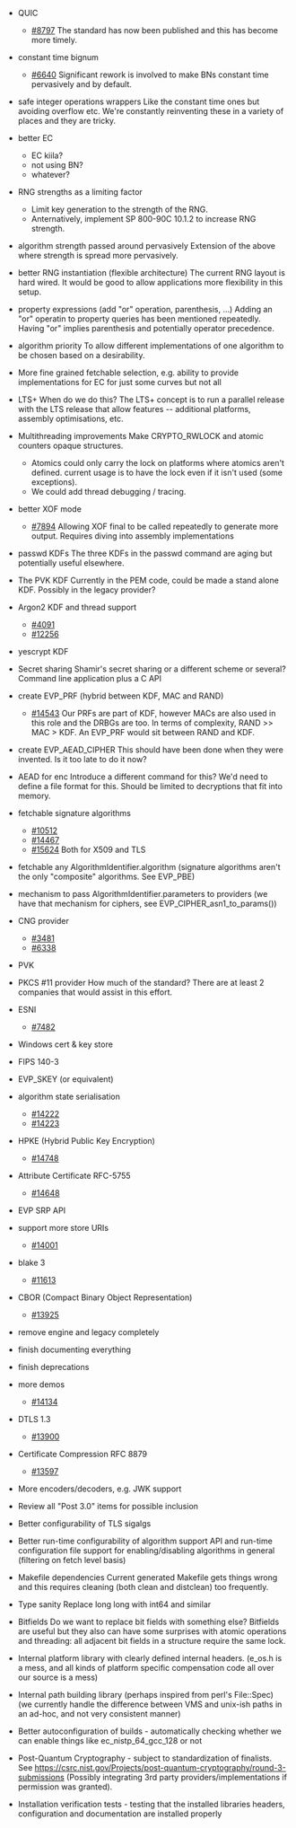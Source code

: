 - QUIC
  - [#8797](https://github.com/openssl/openssl/issues/8797)
  The standard has now been published and this has become more timely.

- constant time bignum
  - [#6640](https://github.com/openssl/openssl/issues/6640)
  Significant rework is involved to make BNs constant time pervasively and
  by default.

- safe integer operations wrappers
  Like the constant time ones but avoiding overflow etc.
  We're constantly reinventing these in a variety of places and they are tricky.

- better EC
  - EC kiila?
  - not using BN?
  - whatever?

- RNG strengths as a limiting factor
  - Limit key generation to the strength of the RNG.
  - Anternatively, implement SP 800-90C 10.1.2 to increase RNG strength.

- algorithm strength passed around pervasively
  Extension of the above where strength is spread more pervasively.

- better RNG instantiation (flexible architecture)
  The current RNG layout is hard wired.  It would be good to allow applications
  more flexibility in this setup.

- property expressions (add "or" operation, parenthesis, ...)
  Adding an "or" operatin to property queries has been mentioned repeatedly.
  Having "or" implies parenthesis and potentially operator precedence.

- algorithm priority
  To allow different implementations of one algorithm to be chosen based on
  a desirability.

- More fine grained fetchable selection, e.g. ability to provide implementations
  for EC for just some curves but not all

- LTS+
  When do we do this?
  The LTS+ concept is to run a parallel release with the LTS release that allow
  features -- additional platforms, assembly optimisations, etc.

- Multithreading improvements
  Make CRYPTO_RWLOCK and atomic counters opaque structures.
  - Atomics could only carry the lock on platforms where atomics aren't defined.
    current usage is to have the lock even if it isn't used (some exceptions).
  - We could add thread debugging / tracing.

- better XOF mode
  - [#7894](https://github.com/openssl/openssl/issues/7894)
  Allowing XOF final to be called repeatedly to generate more output.
  Requires diving into assembly implementations

- passwd KDFs
  The three KDFs in the passwd command are aging but potentially useful
  elsewhere.

- The PVK KDF
  Currently in the PEM code, could be made a stand alone KDF.
  Possibly in the legacy provider?

- Argon2 KDF and thread support
  - [#4091](https://github.com/openssl/openssl/issues/4091)
  - [#12256](https://github.com/openssl/openssl/issues/12256)

- yescrypt KDF

- Secret sharing
  Shamir's secret sharing or a different scheme or several?
  Command line application plus a C API

- create EVP_PRF (hybrid between KDF, MAC and RAND)
  - [#14543](https://github.com/openssl/openssl/issues/14543)
  Our PRFs are part of KDF, however MACs are also used in this role and the
  DRBGs are too.  In terms of complexity, RAND >> MAC > KDF.  An EVP_PRF would
  sit between RAND and KDF.

- create EVP_AEAD_CIPHER
  This should have been done when they were invented.  Is it too late to do
  it now?

- AEAD for enc
  Introduce a different command for this?
  We'd need to define a file format for this.
  Should be limited to decryptions that fit into memory.

- fetchable signature algorithms
  - [#10512](https://github.com/openssl/openssl/issues/10512)
  - [#14467](https://github.com/openssl/openssl/issues/14467)
  - [#15624](https://github.com/openssl/openssl/issues/15624)
  Both for X509 and TLS

- fetchable any AlgorithmIdentifier.algorithm
  (signature algorithms aren't the only "composite" algorithms.  See EVP_PBE)

- mechanism to pass AlgorithmIdentifier.parameters to providers
  (we have that mechanism for ciphers, see EVP_CIPHER_asn1_to_params())

- CNG provider
  - [#3481](https://github.com/openssl/openssl/issues/3481)
  - [#6338](https://github.com/openssl/openssl/issues/6338)

- PVK

- PKCS #11 provider
  How much of the standard?
  There are at least 2 companies that would assist in this effort.

- ESNI
  - [#7482](https://github.com/openssl/openssl/issues/7482)

- Windows cert & key store

- FIPS 140-3

- EVP_SKEY (or equivalent)

- algorithm state serialisation
  - [#14222](https://github.com/openssl/openssl/issues/14222)
  - [#14223](https://github.com/openssl/openssl/issues/14223)

- HPKE (Hybrid Public Key Encryption)
  - [#14748](https://github.com/openssl/openssl/issues/14748)

- Attribute Certificate RFC-5755
  - [#14648](https://github.com/openssl/openssl/issues/14648)

- EVP SRP API

- support more store URIs
  - [#14001](https://github.com/openssl/openssl/issues/14001)

- blake 3
  - [#11613](https://github.com/openssl/openssl/issues/11613)

- CBOR (Compact Binary Object Representation)
  - [#13925](https://github.com/openssl/openssl/issues/13925)

- remove engine and legacy completely

- finish documenting everything

- finish deprecations

- more demos
  - [#14134](https://github.com/openssl/openssl/issues/14134)

- DTLS 1.3
  - [#13900](https://github.com/openssl/openssl/issues/13900)

- Certificate Compression RFC 8879
  - [#13597](https://github.com/openssl/openssl/issues/13597)

- More encoders/decoders, e.g. JWK support

- Review all "Post 3.0" items for possible inclusion

- Better configurability of TLS sigalgs

- Better run-time configurability of algorithm support
  API and run-time configuration file support for enabling/disabling
  algorithms in general (filtering on fetch level basis)

- Makefile dependencies
  Current generated Makefile gets things wrong and this requires cleaning
  (both clean and distclean) too frequently.

- Type sanity
  Replace long long with int64 and similar

- Bitfields
  Do we want to replace bit fields with something else?
  Bitfields are useful but they also can have some surprises with atomic
  operations and threading: all adjacent bit fields in a structure require
  the same lock.

- Internal platform library with clearly defined internal headers.
  (e_os.h is a mess, and all kinds of platform specific compensation
  code all over our source is a mess)
  
- Internal path building library (perhaps inspired from perl's File::Spec)
  (we currently handle the difference between VMS and unix-ish paths
  in an ad-hoc, and not very consistent manner)

- Better autoconfiguration of builds - automatically checking whether we can
  enable things like ec_nistp_64_gcc_128 or not

- Post-Quantum Cryptography - subject to standardization of finalists.
  See https://csrc.nist.gov/Projects/post-quantum-cryptography/round-3-submissions
  (Possibly integrating 3rd party providers/implementations if permission was granted).

- Installation verification tests - testing that the installed libraries
  headers, configuration and documentation are installed properly


